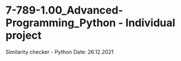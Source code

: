 # 7-789-1.00_Advanced-Programming_Python - Individual project
Similarity checker - Python
Date: 26.12.2021
